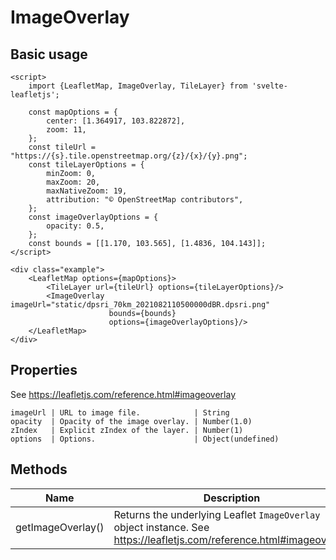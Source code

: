 # ImageOverlay

## Basic usage

```example height:400
<script>
    import {LeafletMap, ImageOverlay, TileLayer} from 'svelte-leafletjs';

    const mapOptions = {
        center: [1.364917, 103.822872],
        zoom: 11,
    };
    const tileUrl = "https://{s}.tile.openstreetmap.org/{z}/{x}/{y}.png";
    const tileLayerOptions = {
        minZoom: 0,
        maxZoom: 20,
        maxNativeZoom: 19,
        attribution: "© OpenStreetMap contributors",
    };
    const imageOverlayOptions = {
        opacity: 0.5,
    };
    const bounds = [[1.170, 103.565], [1.4836, 104.143]];
</script>

<div class="example">
    <LeafletMap options={mapOptions}>
        <TileLayer url={tileUrl} options={tileLayerOptions}/>
        <ImageOverlay imageUrl="static/dpsri_70km_2021082110500000dBR.dpsri.png"
                      bounds={bounds}
                      options={imageOverlayOptions}/>
    </LeafletMap>
</div>
```

## Properties

See https://leafletjs.com/reference.html#imageoverlay

```properties
imageUrl | URL to image file.            | String
opacity  | Opacity of the image overlay. | Number(1.0)
zIndex   | Explicit zIndex of the layer. | Number(1)
options  | Options.                      | Object(undefined)
```

## Methods

| Name              | Description                                                                                                          |
| ----------------- | -------------------------------------------------------------------------------------------------------------------- |
| getImageOverlay() | Returns the underlying Leaflet `ImageOverlay` object instance. See https://leafletjs.com/reference.html#imageoverlay |
